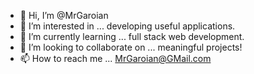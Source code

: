 - 👋 Hi, I’m @MrGaroian
- 👀 I’m interested in ... developing useful applications.
- 🌱 I’m currently learning ... full stack web development.
- 💞️ I’m looking to collaborate on ... meaningful projects!
- 📫 How to reach me ... MrGaroian@GMail.com

<!---
MrGaroian/MrGaroian is a ✨ special ✨ repository because its `README.md` (this file) appears on your GitHub profile.
You can click the Preview link to take a look at your changes.
--->
